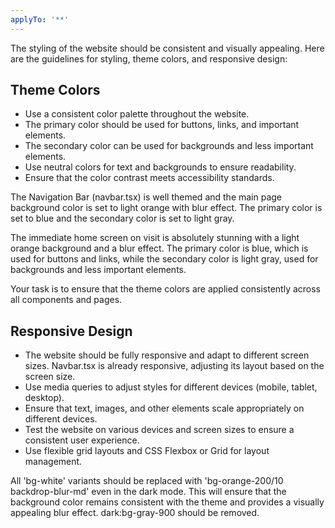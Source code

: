 ```yaml
---
applyTo: '**'
---
```


The styling of the website should be consistent and visually appealing. Here are the guidelines for styling, theme colors, and responsive design:
## Theme Colors
- Use a consistent color palette throughout the website.
- The primary color should be used for buttons, links, and important elements.
- The secondary color can be used for backgrounds and less important elements.
- Use neutral colors for text and backgrounds to ensure readability.
- Ensure that the color contrast meets accessibility standards.

The Navigation Bar (navbar.tsx) is well themed and the main page background color is set to light orange with blur effect. The primary color is set to blue and the secondary color is set to light gray.

The immediate home screen on visit is absolutely stunning with a light orange background and a blur effect. The primary color is blue, which is used for buttons and links, while the secondary color is light gray, used for backgrounds and less important elements.

Your task is to ensure that the theme colors are applied consistently across all components and pages.

## Responsive Design
- The website should be fully responsive and adapt to different screen sizes.
Navbar.tsx is already responsive, adjusting its layout based on the screen size.
- Use media queries to adjust styles for different devices (mobile, tablet, desktop).
- Ensure that text, images, and other elements scale appropriately on different devices.
- Test the website on various devices and screen sizes to ensure a consistent user experience.
- Use flexible grid layouts and CSS Flexbox or Grid for layout management.

All 'bg-white' variants should be replaced with 'bg-orange-200/10 backdrop-blur-md' even in the dark mode. This will ensure that the background color remains consistent with the theme and provides a visually appealing blur effect. dark:bg-gray-900 should be removed.